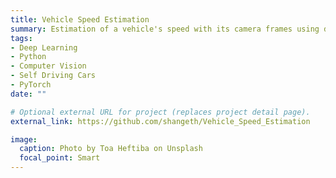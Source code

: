 ```yaml
---
title: Vehicle Speed Estimation
summary: Estimation of a vehicle's speed with its camera frames using deep leanring in PyTorch.
tags:
- Deep Learning
- Python
- Computer Vision
- Self Driving Cars
- PyTorch
date: ""

# Optional external URL for project (replaces project detail page).
external_link: https://github.com/shangeth/Vehicle_Speed_Estimation

image:
  caption: Photo by Toa Heftiba on Unsplash
  focal_point: Smart
---
```

